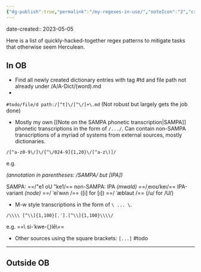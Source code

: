 ```yaml
---
{"dg-publish":true,"permalink":"/my-regexes-in-use/","noteIcon":"2","created":"","updated":""}
---
```


date-created:: 2023-05-05

Here is a list of quickly-hacked-together regex patterns to mitigate tasks that otherwise seem Herculean.

## In OB

- Find all newly created dictionary entries with tag #td and file path not already under /A/A-Dict/(word).md
- 
`#todo/file/d path:/[^t]\/[^\/]+\.md`
(Not robust but largely gets the job done)

- Mostly my own [[Note on the SAMPA phonetic transcription\|SAMPA]] phonetic transcriptions in the form of `/.../`. Can contain non-SAMPA transcriptions of a myriad of systems from external sources, mostly dictionaries.

`/[^a-z0-9\/]\/[^\/024-9]{1,20}\/[^a-z\)]/`

e.g. 

*(annotation in parentheses: /SAMPA/ but \[IPA\])*

SAMPA: ==/"e1 oU "ke1/== 
non-SAMPA: 
	IPA *(mwald)* ==/ˌeıoʊˈkeı/==
	IPA-variant *(node)*
		==/ ˈeiˈwʌn /== (\[i\] for \[ı\])
		==/ ˈæblaut /== (/u/ for /U/)

- M-w style transcriptions in the form of `\ ... \`.

`/\\\\ [^\\]{1,100}[ˌˈ].[^\\]{1,100}\\\\/`

e.g. ==\\ si-​ˈkwe-​(ˌ)lē\\==

- Other sources using the square brackets: `[...]`
#todo 

---
## Outside OB
